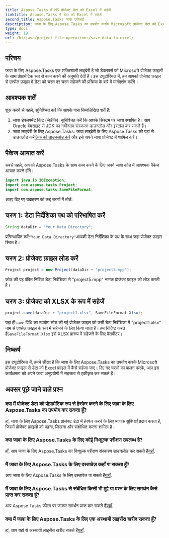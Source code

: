 ```yaml
---
title: Aspose.Tasks में MS प्रोजेक्ट डेटा को Excel में सहेजें
linktitle: Aspose.Tasks में डेटा को Excel में सहेजें
second_title: Aspose.Tasks जावा एपीआई
description: जावा के लिए Aspose.Tasks का उपयोग करके Microsoft प्रोजेक्ट डेटा को Excel फ़ाइलों में सहेजना सीखें। जावा डेवलपर्स के लिए आसान एकीकरण।
type: docs
weight: 19
url: /hi/java/project-file-operations/save-data-to-excel/
---
```

## परिचय
जावा के लिए Aspose.Tasks एक शक्तिशाली लाइब्रेरी है जो डेवलपर्स को Microsoft प्रोजेक्ट फ़ाइलों के साथ प्रोग्रामेटिक रूप से काम करने की अनुमति देती है। इस ट्यूटोरियल में, हम आपको प्रोजेक्ट फ़ाइल से एक्सेल फ़ाइल में डेटा को चरण दर चरण सहेजने की प्रक्रिया के बारे में मार्गदर्शन करेंगे।
## आवश्यक शर्तें
शुरू करने से पहले, सुनिश्चित करें कि आपके पास निम्नलिखित शर्तें हैं:
1. जावा डेवलपमेंट किट (जेडीके): सुनिश्चित करें कि आपके सिस्टम पर जावा स्थापित है। आप Oracle वेबसाइट से JDK का नवीनतम संस्करण डाउनलोड और इंस्टॉल कर सकते हैं।
2.  जावा लाइब्रेरी के लिए Aspose.Tasks: जावा लाइब्रेरी के लिए Aspose.Tasks को यहां से डाउनलोड करें[लिंक को डाउनलोड करें](https://releases.aspose.com/tasks/java/) और इसे अपने जावा प्रोजेक्ट में शामिल करें।

## पैकेज आयात करें
सबसे पहले, आपको Aspose.Tasks के साथ काम करने के लिए अपने जावा कोड में आवश्यक पैकेज आयात करने होंगे।
```java
import java.io.IOException;
import com.aspose.tasks.Project;
import com.aspose.tasks.SaveFileFormat;
```

आइए दिए गए उदाहरण को कई चरणों में तोड़ें:
## चरण 1: डेटा निर्देशिका पथ को परिभाषित करें
```java
String dataDir = "Your Data Directory";
```
 प्रतिस्थापित करें`"Your Data Directory"`आपकी डेटा निर्देशिका के पथ के साथ जहां प्रोजेक्ट फ़ाइल स्थित है।
## चरण 2: प्रोजेक्ट फ़ाइल लोड करें
```java
Project project = new Project(dataDir + "project5.mpp");
```
कोड की यह पंक्ति निर्दिष्ट डेटा निर्देशिका से "project5.mpp" नामक प्रोजेक्ट फ़ाइल को लोड करती है।
## चरण 3: प्रोजेक्ट को XLSX के रूप में सहेजें
```java
project.save(dataDir + "project1.xlsx", SaveFileFormat.Xlsx);
```
 यहां ही`save` विधि का उपयोग लोड की गई प्रोजेक्ट फ़ाइल को उसी डेटा निर्देशिका में "project1.xlsx" नाम से एक्सेल फ़ाइल के रूप में सहेजने के लिए किया जाता है। हम निर्दिष्ट करते हैं`SaveFileFormat.Xlsx` इसे XLSX प्रारूप में सहेजने के लिए पैरामीटर।

## निष्कर्ष
इस ट्यूटोरियल में, हमने सीखा है कि जावा के लिए Aspose.Tasks का उपयोग करके Microsoft प्रोजेक्ट फ़ाइल से डेटा को Excel फ़ाइल में कैसे सहेजा जाए। दिए गए चरणों का पालन करके, आप इस कार्यक्षमता को अपने जावा अनुप्रयोगों में सहजता से एकीकृत कर सकते हैं।
## अक्सर पूछे जाने वाले प्रश्न
### क्या मैं प्रोजेक्ट डेटा को प्रोग्रामेटिक रूप से हेरफेर करने के लिए जावा के लिए Aspose.Tasks का उपयोग कर सकता हूँ?
हां, जावा के लिए Aspose.Tasks प्रोजेक्ट डेटा में हेरफेर करने के लिए व्यापक सुविधाएँ प्रदान करता है, जिसमें प्रोजेक्ट फ़ाइलों को पढ़ना, लिखना और संशोधित करना शामिल है।
### क्या जावा के लिए Aspose.Tasks के लिए कोई निःशुल्क परीक्षण उपलब्ध है?
 हाँ, आप जावा के लिए Aspose.Tasks का निःशुल्क परीक्षण संस्करण डाउनलोड कर सकते हैं[यहाँ](https://releases.aspose.com/).
### मैं जावा के लिए Aspose.Tasks के लिए दस्तावेज़ कहाँ पा सकता हूँ?
आप जावा के लिए Aspose.Tasks के लिए दस्तावेज़ पा सकते हैं[यहाँ](https://reference.aspose.com/tasks/java/).
### मैं जावा के लिए Aspose.Tasks से संबंधित किसी भी मुद्दे या प्रश्न के लिए समर्थन कैसे प्राप्त कर सकता हूं?
 आप Aspose.Tasks फोरम पर जाकर समर्थन प्राप्त कर सकते हैं[यहाँ](https://forum.aspose.com/c/tasks/15).
### क्या मैं जावा के लिए Aspose.Tasks के लिए एक अस्थायी लाइसेंस खरीद सकता हूँ?
 हां, आप यहां से अस्थायी लाइसेंस खरीद सकते हैं[यहाँ](https://purchase.aspose.com/temporary-license/).